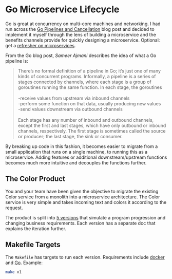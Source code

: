 # Go Microservice Lifecycle

Go is great at concurrency on multi-core machines and networking. I had run
across the [Go Pipelines and Cancellation][] blog post and decided to implement
it myself through the lens of building a microservice and the benefits channels
provide for quickly designing a microservice. Optional: get a [refresher on
microservices][].

From the Go blog post, *Sameer Ajmani* describes the idea of what a Go pipeline
is:

> There’s no formal definition of a pipeline in Go; it’s just one of many kinds
> of concurrent programs. Informally, a pipeline is a series of stages connected
> by channels, where each stage is a group of goroutines running the same
> function. In each stage, the goroutines\
> \
> -receive values from upstream via inbound channels\
> -perform some function on that data, usually producing new values\
> -send values downstream via outbound channels\
> \
> Each stage has any number of inbound and outbound channels, except the first
> and last stages, which have only outbound or inbound channels, respectively.
> The first stage is sometimes called the source or producer; the last stage,
> the sink or consumer.

By breaking up code in this fashion, it becomes easier to migrate from a small
application that runs on a single machine, to running this as a microservice.
Adding features or additional downstream/upstream functions becomes much more
intuitive and decouples the functions further.

## The Color Product

You and your team have been given the objective to migrate the existing Color
service from a monolith into a microservice architecture. The Color service is
very simple and takes incoming text and colors it according to the request.

The product is split into [5 versions][] that simulate a program progression and
changing business requirements. Each version has a separate doc that explains
the iteration further.

## Makefile Targets

The `Makefile` has targets to run each version. Requirements include [docker][]
and [Go][]. Example:

```bash
make v1
```

[5 versions]: https://www.cortex.io/content/the-5-stages-of-the-microservice-life-cycle-and-the-best-tools-to-optimize-them
[docker]: https://www.docker.com/
[Go]: https://go.dev/
[Go Pipelines and Cancellation]: https://go.dev/blog/pipelines
[refresher on microservices]: https://martinfowler.com/articles/microservices.html
